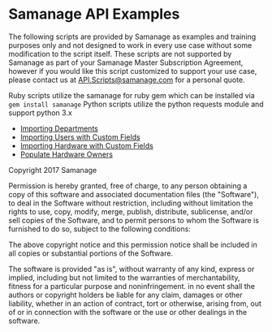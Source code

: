 # **Samanage API Examples**

The following scripts are provided by Samanage as examples and training purposes only and not designed to work in every use case without some modification to the script itself. These scripts are not supported by Samanage as part of your Samanage Master Subscription Agreement, however if you would like this script customized to support your use case, please contact us at API.Scripts@samanage.com for a personal quote.

Ruby scripts utilize the samanage for ruby gem which can be installed via `gem install samanage`
Python scripts utilize the python requests module and support python 3.x


* [Importing Departments](/Import%20Departments)
* [Importing Users with Custom Fields](/Import%20Users)
* [Importing Hardware with Custom Fields](/Import%20Hardwares)
* [Populate Hardware Owners](/Populate%20Hardware%20Owners)
















Copyright 2017 Samanage

Permission is hereby granted, free of charge, to any person obtaining a copy of this software and associated documentation files (the "Software"), to deal in the Software without restriction, including without limitation the rights to use, copy, modify, merge, publish, distribute, sublicense, and/or sell copies of the Software, and to permit persons to whom the Software is furnished to do so, subject to the following conditions:

The above copyright notice and this permission notice shall be included in all copies or substantial portions of the Software.

The software is provided "as is", without warranty of any kind, express or implied, including but not limited to the warranties of merchantability, fitness for a particular purpose and noninfringement. in no event shall the authors or copyright holders be liable for any claim, damages or other liability, whether in an action of contract, tort or otherwise, arising from, out of or in connection with the software or the use or other dealings in the software.